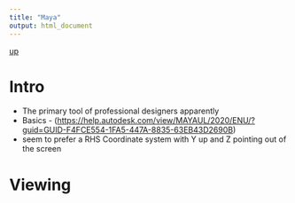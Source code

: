```yaml
---
title: "Maya"
output: html_document
---
```

[up](https://mikewise2718.github.io/markdowndocs/)

# Intro
- The primary tool of professional designers apparently
- Basics - (https://help.autodesk.com/view/MAYAUL/2020/ENU/?guid=GUID-F4FCE554-1FA5-447A-8835-63EB43D2690B)
- seem to prefer a RHS Coordinate system with Y up and Z pointing out of the screen

# Viewing
